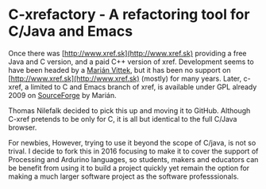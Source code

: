 # C-xrefactory - A refactoring tool for C/Java and Emacs

Once there was [http://www.xref.sk](http://www.xref.sk) providing a free Java and C version, and a paid C++ version of xref. Development seems to have been headed by a [Marián Vittek](http://dai.fmph.uniba.sk/w/Marian_Vittek/en), but it has been no support on [http://www.xref.sk](http://www.xref.sk) (mostly) for many years.  Later, c-xref, a limited to C and Emacs branch of xref,  is  available under GPL already 2009 on  [SourceForge](http://sourceforge.net/projects/c-xref/) by Marián.

Thomas Nilefalk decided to pick this up and moving it to GitHub. Although C-xref pretends to be only for C, it is all but identical to the full C/Java browser.

For newbies, However, trying to use it beyond the scope of C/java, is not so trival.  I decide to fork this in 2016 focusing to make it to cover the  support of Processing and Ardurino languages, so students, makers and educators can be benefit from using it to build a project quickly yet remain the option for making a much larger software project as the software professsionals.
